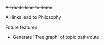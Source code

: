 ~~All roads lead to Rome~~

All links lead to Philosophy


Future features:
- Generate 'Tree graph' of topic path/route